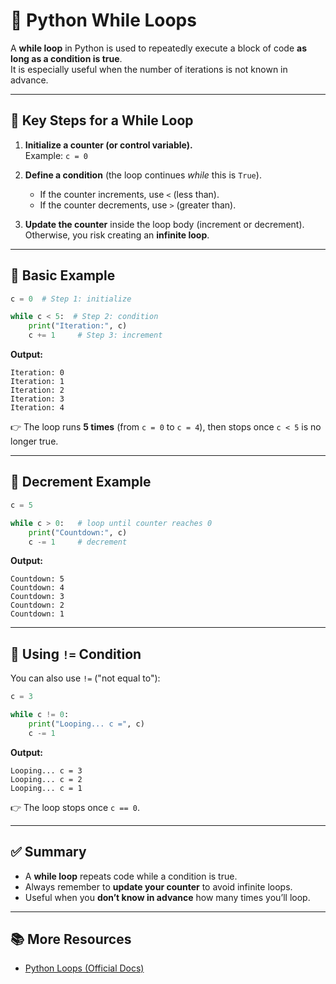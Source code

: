 # 🔄 Python While Loops

A **while loop** in Python is used to repeatedly execute a block of code **as long as a condition is true**.  
It is especially useful when the number of iterations is not known in advance.

---

## 🔹 Key Steps for a While Loop
1. **Initialize a counter (or control variable).**  
   Example: `c = 0`

2. **Define a condition** (the loop continues *while* this is `True`).  
   - If the counter increments, use `<` (less than).  
   - If the counter decrements, use `>` (greater than).  

3. **Update the counter** inside the loop body (increment or decrement).  
   Otherwise, you risk creating an **infinite loop**.

---

## 🔹 Basic Example
```python
c = 0  # Step 1: initialize

while c < 5:  # Step 2: condition
    print("Iteration:", c)
    c += 1     # Step 3: increment
```

**Output:**
```
Iteration: 0
Iteration: 1
Iteration: 2
Iteration: 3
Iteration: 4
```

👉 The loop runs **5 times** (from `c = 0` to `c = 4`), then stops once `c < 5` is no longer true.

---

## 🔹 Decrement Example
```python
c = 5

while c > 0:   # loop until counter reaches 0
    print("Countdown:", c)
    c -= 1     # decrement
```

**Output:**
```
Countdown: 5
Countdown: 4
Countdown: 3
Countdown: 2
Countdown: 1
```

---

## 🔹 Using `!=` Condition
You can also use `!=` ("not equal to"):

```python
c = 3

while c != 0:
    print("Looping... c =", c)
    c -= 1
```

**Output:**
```
Looping... c = 3
Looping... c = 2
Looping... c = 1
```

👉 The loop stops once `c == 0`.

---

## ✅ Summary
- A **while loop** repeats code while a condition is true.  
- Always remember to **update your counter** to avoid infinite loops.  
- Useful when you **don’t know in advance** how many times you’ll loop.  

---

## 📚 More Resources
- [Python Loops (Official Docs)](https://docs.python.org/3/tutorial/controlflow.html#for-statements)
